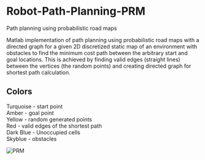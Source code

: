 # Robot-Path-Planning-PRM
Path planning using probabilistic road maps

Matlab implementation of path planning using probabilistic road maps with a directed graph for a given 2D discretized static map of an environment with obstacles to find the minimum cost path between the arbitrary start and goal locations. This is achieved by finding valid edges (straight lines) between the vertices (the random points) and creating directed graph for shortest path calculation.

## Colors
Turquoise - start point <br />
Amber - goal point <br />
Yellow - random generated points <br />
Red - valid edges of the shortest path <br />
Dark Blue - Unoccupied cells <br />
Skyblue - obstacles <br />


![PRM](https://user-images.githubusercontent.com/56740627/71428820-3c2e4480-2691-11ea-8fe9-71f5fb5b105e.jpg)
